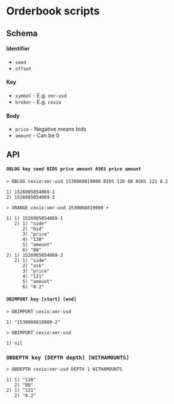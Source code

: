 # Orderbook scripts


## Schema

#### Identifier

- `seed`
- `offset`

#### Key

- `symbol` - E.g. `xmr-usd`
- `broker` - E.g. `cexio`

#### Body

- `price` - Negative means bids
- `amount` - Can be 0

## API

#### `OBLOG key seed BIDS price amount ASKS price amount`

```
> OBLOG cexio:xmr-usd 1530060819000 BIDS 120 88 ASKS 121 8.2

1) 1526985054069-1
2) 1526985054069-2

> XRANGE cexio:xmr-usd 1530060819000 +

1) 1) 1526985054069-1
   2) 1) "side"
      2) "bid"
      3) "price"
      4) "120"
      5) "amount"
      6) "88"
2) 1) 1526985054069-2
   2) 1) "side"
      2) "ask"
      3) "price"
      4) "121"
      5) "amount"
      6) "8.2"
```
#### `OBIMPORT key [start] [end]`

```
> OBIMPORT cexio:xmr-usd 

1) "1530060819000-2"

> OBIMPORT cexio:xmr-usd 

1) nil
```

### `OBDEPTH key [DEPTH depth] [WITHAMOUNTS]`

```
> OBDEPTH cexio:xmr-usd DEPTH 1 WITHAMOUNTS

1) 1) "120"
   2) "88"
2) 1) "121"
   2) "8.2"
```
